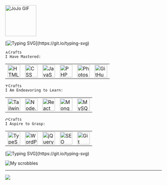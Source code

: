 <div align="left">
  <img src="https://i.pinimg.com/originals/03/f1/0c/03f10ce42d82b29ca86a99a36051f963.gif" alt="JoJo GIF" width="100">
</div>

[![Typing SVG](https://readme-typing-svg.demolab.com?font=Fira+Code&size=13&pause=1000&color=00F715&width=435&lines=Greetings+everynyan+!+!+!+!)](https://git.io/typing-svg)

<img src="https://raw.githubusercontent.com/Tarikul-Islam-Anik/Telegram-Animated-Emojis/main/Smileys/Alien%20Monster.webp" alt="Alien Monster" width="10" height="10" /><code>Crafts I Have Mastered:</code>
<table>
  <tr>
    <td><img src="https://cdn.jsdelivr.net/gh/devicons/devicon/icons/html5/html5-original.svg" width="40" height="40" alt="HTML"></td>
    <td><img src="https://cdn.jsdelivr.net/gh/devicons/devicon/icons/css3/css3-original.svg" width="40" height="40" alt="CSS"></td>
    <td><img src="https://cdn.jsdelivr.net/gh/devicons/devicon/icons/javascript/javascript-original.svg" width="40" height="40" alt="JavaScript"></td>
    <td><img src="https://cdn.jsdelivr.net/gh/devicons/devicon/icons/php/php-original.svg" width="40" height="40" alt="PHP"></td>
    <td><img src="https://img.icons8.com/color/344/adobe-photoshop--v1.png" width="40" height="40" alt="Photoshop"></td>
    <td><img src="https://img.icons8.com/fluency/344/github.png" width="40" height="40" alt="GitHub Desktop"></td>
  </tr>
</table>

<img src="https://raw.githubusercontent.com/Tarikul-Islam-Anik/Telegram-Animated-Emojis/main/Animals%20and%20Nature/Tiger%20Face.webp" alt="Tiger Face" width="10" height="10" /><code>Crafts I Am Endeavoring to Learn:</code>
<table>
  <tr>
    <td><img src="https://img.icons8.com/?size=512&id=FnnFuAIw4e8j&format=png" width="40" height="40" alt="Tailwind CSS"></td>
    <td><img src="https://cdn.jsdelivr.net/gh/devicons/devicon/icons/nodejs/nodejs-original.svg" width="40" height="40" alt="Node.js"></td>
    <td><img src="https://cdn.jsdelivr.net/gh/devicons/devicon/icons/react/react-original.svg" width="40" height="40" alt="React"></td>
    <td><img src="https://cdn.jsdelivr.net/gh/devicons/devicon/icons/mongodb/mongodb-original.svg" width="40" height="40" alt="MongoDB"></td>
    <td><img src="https://cdn.jsdelivr.net/gh/devicons/devicon/icons/mysql/mysql-original.svg" width="40" height="40" alt="MySQL"></td>
  </tr>
</table>

<img src="https://raw.githubusercontent.com/Tarikul-Islam-Anik/Telegram-Animated-Emojis/main/Activity/Crystal%20Ball.webp" alt="Crystal Ball" width="10" height="10" /><code>Crafts I Aspire to Grasp:</code>
<table>
  <tr>
    <td><img src="https://cdn.jsdelivr.net/gh/devicons/devicon/icons/typescript/typescript-original.svg" width="40" height="40" alt="TypeScript"></td>
    <td><img src="https://upload.wikimedia.org/wikipedia/commons/thumb/9/98/WordPress_blue_logo.svg/512px-WordPress_blue_logo.svg.png" width="40" height="40" alt="WordPress"></td>
    <td><img src="https://cdn.worldvectorlogo.com/logos/jquery-4.svg" width="40" height="40" alt="jQuery"></td>
    <td><img src="https://cdn-icons-png.flaticon.com/512/2977/2977698.png" width="40" height="40" alt="SEO"></td>
    <td><img src="https://cdn.jsdelivr.net/gh/devicons/devicon/icons/git/git-original.svg" width="40" height="40" alt="Git"></td>
  </tr>
</table>

[![Typing SVG](https://readme-typing-svg.demolab.com?font=Fira+Code&size=13&pause=1000&color=9100F7FF&width=435&lines=Fetching+last.fm+scrobbles.+.+.+.)](https://git.io/typing-svg)

![My scrobbles](https://lastfm-recently-played.vercel.app/api?user=cruxbolt&bg_color=000000)

---


[![](https://visitcount.itsvg.in/api?id=biple&icon=0&color=0)](https://visitcount.itsvg.in)
